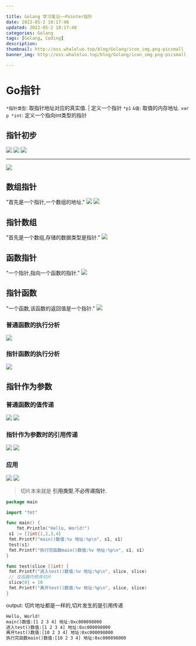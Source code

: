 ```yaml
---

title: Golang 学习笔记——Pointer指针
date: 2022-05-2 18:17:48
updated: 2022-05-2 18:17:48
categories: Golang
tags: [Golang, Coding]
description:
thumbnail: http://oss.whaleluo.top/blog/Golang/icon_img.png-picsmall
banner_img: http://oss.whaleluo.top/blog/Golang/icon_img.png-picsmall

---
```


# Go指针

`*指针类型`: 取指针地址对应的真实值. | 定义一个指针 `*p1`
`&值`: 取值的内存地址.
`var p *int`: 定义一个指向int类型的指针

## 指针初步

![](http://oss.whaleluo.top/blog/Golang/pointer-1.png-picsmall)
![](http://oss.whaleluo.top/blog/Golang/pointer-2.png-picsmall)
![](http://oss.whaleluo.top/blog/Golang/pointer-3.png-picsmall)

---

![](http://oss.whaleluo.top/blog/Golang/pointer-7.png-picsmall)

## 数组指针

"首先是一个指针,一个数组的地址."
![](http://oss.whaleluo.top/blog/Golang/pointer-4.png-picsmall)
![](http://oss.whaleluo.top/blog/Golang/pointer-5.png-picsmall)

## 指针数组

"首先是一个数组,存储的数据类型是指针."
![](http://oss.whaleluo.top/blog/Golang/pointer-6.png-picsmall)

## 函数指针

"一个指针,指向一个函数的指针."
![](http://oss.whaleluo.top/blog/Golang/pointer-8.png-picsmall)

## 指针函数

"一个函数,该函数的返回值是一个指针."
![](http://oss.whaleluo.top/blog/Golang/pointer-9.png-picsmall)

### 普通函数的执行分析

![](http://oss.whaleluo.top/blog/Golang/pointer-10.png-picsmall)

### 指针函数的执行分析

![](http://oss.whaleluo.top/blog/Golang/pointer-11.png-picsmall)

## 指针作为参数

### 普通函数的值传递

![](http://oss.whaleluo.top/blog/Golang/pointer-12.png-picsmall)
![](http://oss.whaleluo.top/blog/Golang/pointer-13.png-picsmall)

### 指针作为参数时的引用传递

![](http://oss.whaleluo.top/blog/Golang/pointer-14.png-picsmall)
![](http://oss.whaleluo.top/blog/Golang/pointer-15.png-picsmall)

### 应用

![](http://oss.whaleluo.top/blog/Golang/pointer-16.png-picsmall)
![](http://oss.whaleluo.top/blog/Golang/pointer-17.png-picsmall)

> 切片本来就是 **引用类型**,**不必传递指针.**

```go
package main

import "fmt"

func main() {
    fmt.Println("Hello, World!")
 s1 := []int{1,2,3,4}
 fmt.Printf("main()数值:%v 地址:%p\n", s1, s1)
 test(s1)
 fmt.Printf("执行完函数main()数值:%v 地址:%p\n", s1, s1)
}

func test(slice []int) {
 fmt.Printf("进入test()数值:%v 地址:%p\n", slice, slice)
 // 在函数内修改切片
 slice[0] = 10
 fmt.Printf("离开test()数值:%v 地址:%p\n", slice, slice)
}
```

output:
切片地址都是一样的,切片发生的是引用传递

```txt
Hello, World!
main()数值:[1 2 3 4] 地址:0xc000098000
进入test()数值:[1 2 3 4] 地址:0xc000098000
离开test()数值:[10 2 3 4] 地址:0xc000098000
执行完函数main()数值:[10 2 3 4] 地址:0xc000098000
```
